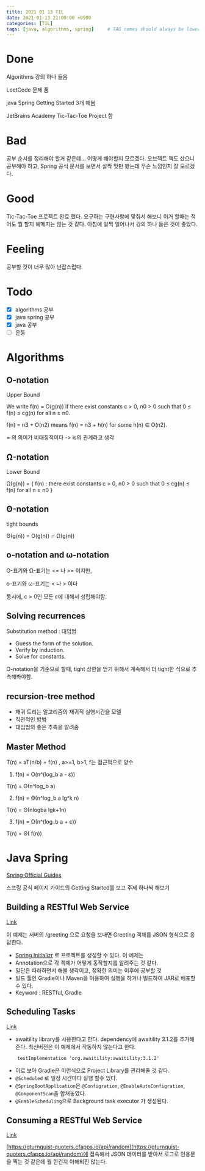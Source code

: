 ```yaml
---
title: 2021 01 13 TIL
date: 2021-01-13 21:00:00 +0900
categories: [TIL]
tags: [java, algorithms, spring]     # TAG names should always be lowercase
---
```


# Done

Algorithms 강의 하나 들음

LeetCode 문제 품

java Spring Getting Started 3개 해봄

JetBrains Academy Tic-Tac-Toe Project 함

# Bad

공부 순서를 정리해야 할거 같은데... 어떻게 해야할지 모르겠다. 오브젝트 책도 샀으니 공부해야 하고, Spring 공식 문서를 보면서 살짝 맛만 봤는데 무슨 느낌인지 잘 모르겠다.

# Good

Tic-Tac-Toe 프로젝트 완료 했다. 요구하는 구현사항에 맞춰서 해보니 이거 할때는 적어도 뭘 할지 헤메지는 않는 것 같다. 아침에 일찍 일어나서 강의 하나 들은 것이 좋았다.

# Feeling

공부할 것이 너무 많아 난잡스럽다.

# Todo

- [x] algorithms 공부
- [x] java spring 공부
- [x] java 공부
- [ ] 운동

# Algorithms

## O-notation

Upper Bound

We write f(n) = O(g(n)) if there exist constants c > 0, n0 > 0 such that 0 ≤ f(n) ≤ cg(n) for all n ≥ n0.

f(n) = n3 + O(n2) means f(n) = n3 + h(n) for some h(n) ∈ O(n2).

= 의 의미가 비대칭적이다 -> is의 관계라고 생각

## Ω-notation

Lower Bound

Ω(g(n)) = { f(n) : there exist constants c > 0, n0 > 0 such that 0 ≤ cg(n) ≤ f(n) for all n ≥ n0 }

## Θ-notation

tight bounds

Θ(g(n)) = O(g(n)) ∩ Ω(g(n))

## ο-notation and ω-notation

O-표기와 Ω-표기는 <= 나 >= 이지만,

o-표기와 ω-표기는 < 나 > 이다

동시에, c > 0인 모든 c에 대해서 성립해야함.

## Solving recurrences

Substitution method : 대입법

- Guess the form of the solution.
- Verify by induction.
- Solve for constants.

O-notation을 기준으로 할때, tight 상한을 얻기 위해서 계속해서 더 tight한 식으로 추측해봐야함.

## recursion-tree method

- 재귀 트리는 알고리즘의 재귀적 실행시간을 모델
- 직관적인 방법
- 대입법의 좋은 추측을 알려줌

## Master Method

T(n) = aT(n/b) + f(n) , a>=1, b>1, f는 점근적으로 양수

1. f(n) = O(n^(log_b a - ε))
 
T(n) = Θ(n^log_b a)

2. f(n) = Θ(n^log_b a lg^k n)

T(n) = Θ(nlogba lgk+1n)

3. f(n) = Ω(n^(log_b a + ε))

T(n) = Θ( f(n)) 


# Java Spring

[Spring Official Guides](https://spring.io/guides)

스프링 공식 페이지 가이드의 Getting Started를 보고 주제 하나씩 해보기

## Building a RESTful Web Service

[Link](https://spring.io/guides/gs/rest-service/)

이 예제는 서버의 /greeting 으로 요청을 보내면 Greeting 객체를 JSON 형식으로 응답한다.

- [Spring Initializr](https://start.spring.io/) 로 프로젝트를 생성할 수 있다. 이 예제는 
- Annotation으로 각 객체가 어떻게 동작할지를 알려주는 것 같다.
- 일단은 따라하면서 해볼 생각이고, 정확한 의미는 이후에 공부할 것
- 빌드 툴인 Gradle이나 Maven을 이용하여 실행을 하거나 빌드하여 JAR로 배포할 수 있다.
- Keyword : RESTful, Gradle


## Scheduling Tasks

[Link](https://spring.io/guides/gs/scheduling-tasks/)

- awaitility library를 사용한다고 한다. dependency에 awaitility 3.1.2를 추가해준다. 최신버전은 이 예제에서 작동하지 않는다고 한다.
```
	testImplementation 'org.awaitility:awaitility:3.1.2'
```

- 이로 보아 Gradle은 이런식으로 Project Library를 관리해줄 것 같다.
- `@Scheduled` 로 일정 시간마다 실행 할수 있다.
- `@SpringBootApplication`은  `@Configration`, `@EnableAutoConfigration`, `@ComponentScan`을 합쳐놓았다.
- `@EnableScheduling`으로 Background task executor 가 생성된다.

## Consuming a RESTful Web Service

[Link](https://spring.io/guides/gs/consuming-rest/)

[https://gturnquist-quoters.cfapps.io/api/random](https://gturnquist-quoters.cfapps.io/api/random)에 접속해서 JSON 데이터를 받아서 로그로 인용문을 찍는 것 같은데 뭘 한건지 이해되진 않는다.
